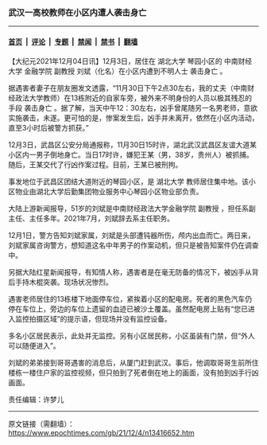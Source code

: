 ### 武汉一高校教师在小区内遭人袭击身亡

---

#### [首页](../../../..?n13416652) &nbsp;|&nbsp; [评论](../../../../../epoch-comment?n13416652) &nbsp;|&nbsp; [专题](../../../../../epoch-special?n13416652) &nbsp;|&nbsp; [禁闻](../../../../../epoch-news?n13416652) &nbsp;|&nbsp; [禁书](../../../../../books?n13416652) &nbsp;|&nbsp; [翻墙](https://github.com/gfw-breaker/nogfw/blob/master/README.md?n13416652)


<div class="post_content" id="artbody" itemprop="articleBody">
 <!-- article content begin -->
 <p>
  【大纪元2021年12月04日讯】12月3日，居住在
  <ok href="https://www.epochtimes.com/gb/tag/%E6%B9%96%E5%8C%97%E5%A4%A7%E5%AD%A6.html">
   湖北大学
  </ok>
  琴园小区的
  <ok href="https://www.epochtimes.com/gb/tag/%E4%B8%AD%E5%8D%97%E8%B4%A2%E7%BB%8F%E5%A4%A7%E5%AD%A6.html">
   中南财经大学
  </ok>
  金融学院
  <ok href="https://www.epochtimes.com/gb/tag/%E5%89%AF%E6%95%99%E6%8E%88.html">
   副教授
  </ok>
  刘斌（化名）在小区内遭到不明人士
  <ok href="https://www.epochtimes.com/gb/tag/%E8%A2%AD%E5%87%BB%E8%BA%AB%E4%BA%A1.html">
   袭击身亡
  </ok>
  。
 </p>
 <p>
  据遇害者妻子在朋友圈发文透露，“11月30日下午2点30左右，我的丈夫（中南财经政法大学教师）在13栋附近的自家车旁，被外来不明身份的人员以极其残忍的手段
  <ok href="https://www.epochtimes.com/gb/tag/%E8%A2%AD%E5%87%BB%E8%BA%AB%E4%BA%A1.html">
   袭击身亡
  </ok>
  。据了解，当天中午12：30左右，凶手曾尾随另一名男老师，意欲实施袭击，未遂。更可怕的是，惨案发生后，凶手并未离开，依然在小区内活动，直至3小时后被警方抓获。”
 </p>
 <p>
  12月3日，武昌区公安分局通报称，11月30日15时许，湖北武汉武昌区友谊大道某小区内一男子倒地身亡。当日17时许，嫌犯王某（男，38岁，贵州人）被抓捕。随后，王某交代了行凶作案过程。目前，王某已被刑拘。
 </p>
 <p>
  事发地位于武昌区团结大道附近的琴园小区，是
  <ok href="https://www.epochtimes.com/gb/tag/%E6%B9%96%E5%8C%97%E5%A4%A7%E5%AD%A6.html">
   湖北大学
  </ok>
  教师居住集中地。该小区物业由湖北大学后勤集团物业服务中心琴园小区物业部负责。
 </p>
 <p>
  大陆上游新闻报导，51岁的刘斌是中南财经政法大学金融学院
  <ok href="https://www.epochtimes.com/gb/tag/%E5%89%AF%E6%95%99%E6%8E%88.html">
   副教授
  </ok>
  ，担任系副主任、主任多年。2021年7月，刘斌辞去系主任职务。
 </p>
 <p>
  12月1日，警方告知刘斌家属，刘斌是头部遭钝器所伤，颅内出血而亡。两日来，刘斌家属咨询警方，想知道这名中年男子的作案动机，但只是被告知案件仍在调查中。
 </p>
 <p>
  另据大陆红星新闻报导，有知情人称，遇害者是在毫无防备的情况下，被凶手从背后手持木棍突袭。现场状况惨烈。
 </p>
 <p>
  遇害老师居住的13栋楼下地面停车位，紧挨着小区的配电房。死者的黑色汽车仍停在车位上，旁边的车位上遗留的血迹已被沙土覆盖。虽然配电房上贴有“您已进入监控拍摄区域”的提示语，但现场并没有监控设备。
 </p>
 <p>
  多名小区居民表示，此处并无监控。另有小区居民称，小区虽装有门禁，但“外人可以随便进入”。
 </p>
 <p>
  刘斌的弟弟接到哥哥遇害的消息后，从厦门赶到武汉。事后，他调取哥哥生前所住楼栋一楼住户家的监控视频，但只拍到了死者倒在地上的画面，没有拍到凶手行凶画面。
 </p>
 <p>
  责任编辑：许梦儿
 </p>
 <!-- article content end -->
 <div id="below_article_ad">
 </div>
</div>


---

原文链接（需翻墙）：https://www.epochtimes.com/gb/21/12/4/n13416652.htm
